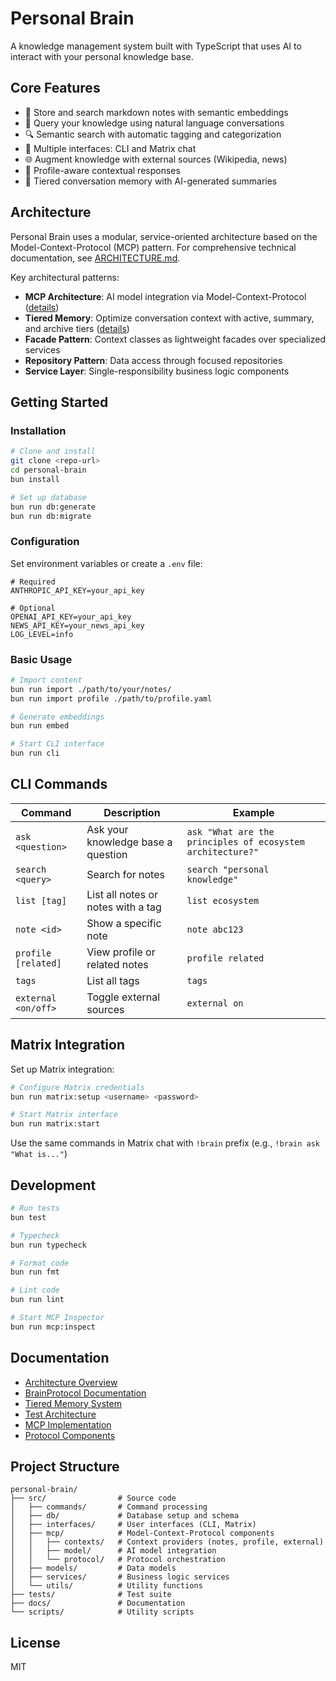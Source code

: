 # Personal Brain

A knowledge management system built with TypeScript that uses AI to interact with your personal knowledge base.

## Core Features

- 📝 Store and search markdown notes with semantic embeddings
- 🧠 Query your knowledge using natural language conversations
- 🔍 Semantic search with automatic tagging and categorization
- 🔄 Multiple interfaces: CLI and Matrix chat
- 🌐 Augment knowledge with external sources (Wikipedia, news)
- 👤 Profile-aware contextual responses
- 🧩 Tiered conversation memory with AI-generated summaries

## Architecture

Personal Brain uses a modular, service-oriented architecture based on the Model-Context-Protocol (MCP) pattern. For comprehensive technical documentation, see [ARCHITECTURE.md](docs/ARCHITECTURE.md).

Key architectural patterns:
- **MCP Architecture**: AI model integration via Model-Context-Protocol ([details](docs/BRAIN_PROTOCOL_ARCHITECTURE.md))
- **Tiered Memory**: Optimize conversation context with active, summary, and archive tiers ([details](docs/TIERED_MEMORY.md))
- **Facade Pattern**: Context classes as lightweight facades over specialized services
- **Repository Pattern**: Data access through focused repositories
- **Service Layer**: Single-responsibility business logic components

## Getting Started

### Installation

```bash
# Clone and install
git clone <repo-url>
cd personal-brain
bun install

# Set up database
bun run db:generate
bun run db:migrate
```

### Configuration

Set environment variables or create a `.env` file:

```
# Required
ANTHROPIC_API_KEY=your_api_key

# Optional
OPENAI_API_KEY=your_api_key
NEWS_API_KEY=your_news_api_key
LOG_LEVEL=info
```

### Basic Usage

```bash
# Import content
bun run import ./path/to/your/notes/
bun run import profile ./path/to/profile.yaml

# Generate embeddings
bun run embed

# Start CLI interface
bun run cli
```

## CLI Commands

| Command | Description | Example |
|---------|-------------|---------|
| `ask <question>` | Ask your knowledge base a question | `ask "What are the principles of ecosystem architecture?"` |
| `search <query>` | Search for notes | `search "personal knowledge"` |
| `list [tag]` | List all notes or notes with a tag | `list ecosystem` |
| `note <id>` | Show a specific note | `note abc123` |
| `profile [related]` | View profile or related notes | `profile related` |
| `tags` | List all tags | `tags` |
| `external <on/off>` | Toggle external sources | `external on` |

## Matrix Integration

Set up Matrix integration:

```bash
# Configure Matrix credentials
bun run matrix:setup <username> <password>

# Start Matrix interface
bun run matrix:start
```

Use the same commands in Matrix chat with `!brain` prefix (e.g., `!brain ask "What is..."`)

## Development

```bash
# Run tests
bun test

# Typecheck
bun run typecheck

# Format code
bun run fmt

# Lint code
bun run lint

# Start MCP Inspector
bun run mcp:inspect
```

## Documentation

- [Architecture Overview](docs/ARCHITECTURE.md)
- [BrainProtocol Documentation](docs/BRAIN_PROTOCOL_ARCHITECTURE.md)
- [Tiered Memory System](docs/TIERED_MEMORY.md)
- [Test Architecture](docs/TEST_ARCHITECTURE.md)
- [MCP Implementation](src/mcp/README.md)
- [Protocol Components](src/mcp/protocol/README.md)

## Project Structure

```
personal-brain/
├── src/                # Source code
│   ├── commands/       # Command processing
│   ├── db/             # Database setup and schema
│   ├── interfaces/     # User interfaces (CLI, Matrix)
│   ├── mcp/            # Model-Context-Protocol components
│   │   ├── contexts/   # Context providers (notes, profile, external)
│   │   ├── model/      # AI model integration
│   │   └── protocol/   # Protocol orchestration
│   ├── models/         # Data models
│   ├── services/       # Business logic services
│   └── utils/          # Utility functions
├── tests/              # Test suite
├── docs/               # Documentation
└── scripts/            # Utility scripts
```

## License

MIT